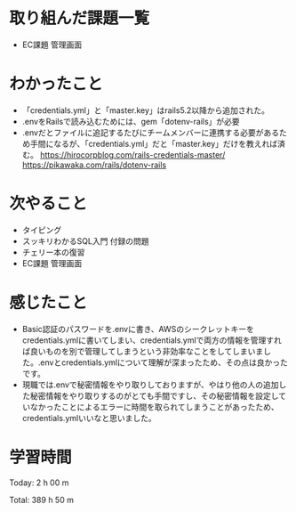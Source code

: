 # 取り組んだ課題一覧
- EC課題 管理画面 

# わかったこと
- 「credentials.yml」と「master.key」はrails5.2以降から追加された。
-  .envをRailsで読み込むためには、gem「dotenv-rails」が必要
- .envだとファイルに追記するたびにチームメンバーに連携する必要があるため手間になるが、「credentials.yml」だと「master.key」だけを教えれば済む。
https://hirocorpblog.com/rails-credentials-master/
https://pikawaka.com/rails/dotenv-rails

# 次やること
- タイピング
- スッキリわかるSQL入門 付録の問題
- チェリー本の復習
- EC課題 管理画面

# 感じたこと
- Basic認証のパスワードを.envに書き、AWSのシークレットキーをcredentials.ymlに書いてしまい、credentials.ymlで両方の情報を管理すれば良いものを別で管理してしまうという非効率なことをしてしまいました。.envとcredentials.ymlについて理解が深まったため、その点は良かったです。
- 現職では.envで秘密情報をやり取りしておりますが、やはり他の人の追加した秘密情報をやり取りするのがとても手間ですし、その秘密情報を設定していなかったことによるエラーに時間を取られてしまうことがあったため、credentials.ymlいいなと思いました。

# 学習時間
Today: 2 h 00 m

Total: 389 h 50 m




































































